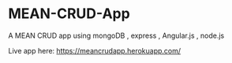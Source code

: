 # MEAN-CRUD-App
A MEAN CRUD app using mongoDB , express , Angular.js , node.js

Live app here: https://meancrudapp.herokuapp.com/
 
